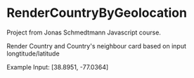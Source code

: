 # RenderCountryByGeolocation

Project from Jonas Schmedtmann Javascript course.

Render Country and Country's neighbour card based on input longtitude/latitude


Example Input: [38.8951, -77.0364]
